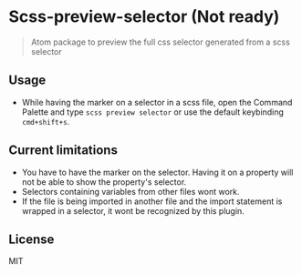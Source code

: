 # Scss-preview-selector (Not ready)

> Atom package to preview the full css selector generated from a scss selector


<!-- ## Install

```
$ apm install autoprefixer
```

Or, Settings → Install → Search for `autoprefixer` -->


## Usage
- While having the marker on a selector in a scss file, open the Command Palette and type `scss preview selector` or use the default keybinding `cmd+shift+s`.

	<!-- ![](https://f.cloud.github.com/assets/1223565/2284892/51b999b2-9fce-11e3-9e9d-5e6a9cb4e933.gif) -->


## Current limitations
- You have to have the marker on the selector. Having it on a property will not be able to show the property's selector.
- Selectors containing variables from other files wont work.
- If the file is being imported in another file and the import statement is wrapped in a selector, it wont be recognized by this plugin.


## License

MIT
